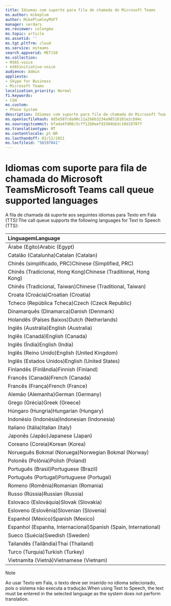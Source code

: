 ```yaml
---
title: Idiomas com suporte para fila de chamada do Microsoft Teams
ms.author: mikeplum
author: MikePlumleyMSFT
manager: serdars
ms.reviewer: colongma
ms.topic: article
ms.assetid: ''
ms.tgt.pltfrm: cloud
ms.service: msteams
search.appverid: MET150
ms.collection:
- M365-voice
- m365initiative-voice
audience: Admin
appliesto:
- Skype for Business
- Microsoft Teams
localization_priority: Normal
f1.keywords:
- CSH
ms.custom:
- Phone System
description: Idiomas com suporte para fila de chamada do Microsoft Teams
ms.openlocfilehash: 0d5e587c8a90c11a2b6b3234a98510101e2cb94c
ms.sourcegitcommit: bfada4fd06c5cff12b0eefd3384bb3c10d10787f
ms.translationtype: MT
ms.contentlocale: pt-BR
ms.lasthandoff: 02/12/2021
ms.locfileid: "50197041"
---
```

# <a name="microsoft-teams-call-queue-supported-languages"></a><span data-ttu-id="dee9a-103">Idiomas com suporte para fila de chamada do Microsoft Teams</span><span class="sxs-lookup"><span data-stu-id="dee9a-103">Microsoft Teams call queue supported languages</span></span>

<span data-ttu-id="dee9a-104">A fila de chamada dá suporte aos seguintes idiomas para Texto em Fala (TTS):</span><span class="sxs-lookup"><span data-stu-id="dee9a-104">The call queue supports the following languages for Text to Speech (TTS):</span></span>

|<span data-ttu-id="dee9a-105">Linguagem</span><span class="sxs-lookup"><span data-stu-id="dee9a-105">Language</span></span>                                |
|:---------------------------------------|
|<span data-ttu-id="dee9a-106">Árabe (Egito)</span><span class="sxs-lookup"><span data-stu-id="dee9a-106">Arabic (Egypt)</span></span>                          |
|<span data-ttu-id="dee9a-107">Catalão (Catalunha)</span><span class="sxs-lookup"><span data-stu-id="dee9a-107">Catalan (Catalan)</span></span>                       |
|<span data-ttu-id="dee9a-108">Chinês (simplificado, PRC)</span><span class="sxs-lookup"><span data-stu-id="dee9a-108">Chinese (Simplified, PRC)</span></span>               |
|<span data-ttu-id="dee9a-109">Chinês (Tradicional, Hong Kong)</span><span class="sxs-lookup"><span data-stu-id="dee9a-109">Chinese (Traditional, Hong Kong)</span></span>        |
|<span data-ttu-id="dee9a-110">Chinês (Tradicional, Taiwan)</span><span class="sxs-lookup"><span data-stu-id="dee9a-110">Chinese (Traditional, Taiwan)</span></span>           |
|<span data-ttu-id="dee9a-111">Croata (Croácia)</span><span class="sxs-lookup"><span data-stu-id="dee9a-111">Croatian (Croatia)</span></span>                      |
|<span data-ttu-id="dee9a-112">Tcheco (República Tcheca)</span><span class="sxs-lookup"><span data-stu-id="dee9a-112">Czech (Czeck Republic)</span></span>                  |
|<span data-ttu-id="dee9a-113">Dinamarquês (Dinamarca)</span><span class="sxs-lookup"><span data-stu-id="dee9a-113">Danish (Denmark)</span></span>                        |
|<span data-ttu-id="dee9a-114">Holandês (Países Baixos)</span><span class="sxs-lookup"><span data-stu-id="dee9a-114">Dutch (Netherlands)</span></span>                     |
|<span data-ttu-id="dee9a-115">Inglês (Austrália)</span><span class="sxs-lookup"><span data-stu-id="dee9a-115">English (Australia)</span></span>                     |
|<span data-ttu-id="dee9a-116">Inglês (Canadá)</span><span class="sxs-lookup"><span data-stu-id="dee9a-116">English (Canada)</span></span>                        |
|<span data-ttu-id="dee9a-117">Inglês (Índia)</span><span class="sxs-lookup"><span data-stu-id="dee9a-117">English (India)</span></span>                         |
|<span data-ttu-id="dee9a-118">Inglês (Reino Unido)</span><span class="sxs-lookup"><span data-stu-id="dee9a-118">English (United Kingdom)</span></span>                |
|<span data-ttu-id="dee9a-119">Inglês (Estados Unidos)</span><span class="sxs-lookup"><span data-stu-id="dee9a-119">English (United States)</span></span>                 |
|<span data-ttu-id="dee9a-120">Finlandês (Finlândia)</span><span class="sxs-lookup"><span data-stu-id="dee9a-120">Finnish (Finland)</span></span>                       |
|<span data-ttu-id="dee9a-121">Francês (Canadá)</span><span class="sxs-lookup"><span data-stu-id="dee9a-121">French (Canada)</span></span>                         |
|<span data-ttu-id="dee9a-122">Francês (França)</span><span class="sxs-lookup"><span data-stu-id="dee9a-122">French (France)</span></span>                         |
|<span data-ttu-id="dee9a-123">Alemão (Alemanha)</span><span class="sxs-lookup"><span data-stu-id="dee9a-123">German (Germany)</span></span>                        |
|<span data-ttu-id="dee9a-124">Grego (Grécia)</span><span class="sxs-lookup"><span data-stu-id="dee9a-124">Greek (Greece)</span></span>                          |
|<span data-ttu-id="dee9a-125">Húngaro (Hungria)</span><span class="sxs-lookup"><span data-stu-id="dee9a-125">Hungarian (Hungary)</span></span>                     |
|<span data-ttu-id="dee9a-126">Indonésio (Indonésia)</span><span class="sxs-lookup"><span data-stu-id="dee9a-126">Indonesian (Indonesia)</span></span>                  |
|<span data-ttu-id="dee9a-127">Italiano (Itália)</span><span class="sxs-lookup"><span data-stu-id="dee9a-127">Italian (Italy)</span></span>                         |
|<span data-ttu-id="dee9a-128">Japonês (Japão)</span><span class="sxs-lookup"><span data-stu-id="dee9a-128">Japanese (Japan)</span></span>                        |
|<span data-ttu-id="dee9a-129">Coreano (Coreia)</span><span class="sxs-lookup"><span data-stu-id="dee9a-129">Korean (Korea)</span></span>                          |
|<span data-ttu-id="dee9a-130">Norueguês Bokmal (Noruega)</span><span class="sxs-lookup"><span data-stu-id="dee9a-130">Norwegian Bokmal (Norway)</span></span>               |
|<span data-ttu-id="dee9a-131">Polonês (Polônia)</span><span class="sxs-lookup"><span data-stu-id="dee9a-131">Polish (Poland)</span></span>                         |
|<span data-ttu-id="dee9a-132">Português (Brasil)</span><span class="sxs-lookup"><span data-stu-id="dee9a-132">Portuguese (Brazil)</span></span>                     |
|<span data-ttu-id="dee9a-133">Português (Portugal)</span><span class="sxs-lookup"><span data-stu-id="dee9a-133">Portuguese (Portugal)</span></span>                   |
|<span data-ttu-id="dee9a-134">Romeno (Romênia)</span><span class="sxs-lookup"><span data-stu-id="dee9a-134">Romanian (Romania)</span></span>                      |
|<span data-ttu-id="dee9a-135">Russo (Rússia)</span><span class="sxs-lookup"><span data-stu-id="dee9a-135">Russian (Russia)</span></span>                        |
|<span data-ttu-id="dee9a-136">Eslovaco (Eslováquia)</span><span class="sxs-lookup"><span data-stu-id="dee9a-136">Slovak (Slovakia)</span></span>                       |
|<span data-ttu-id="dee9a-137">Esloveno (Eslovênia)</span><span class="sxs-lookup"><span data-stu-id="dee9a-137">Slovenian (Slovenia)</span></span>                    |
|<span data-ttu-id="dee9a-138">Espanhol (México)</span><span class="sxs-lookup"><span data-stu-id="dee9a-138">Spanish (Mexico)</span></span>                        |
|<span data-ttu-id="dee9a-139">Espanhol (Espanha, Internacional)</span><span class="sxs-lookup"><span data-stu-id="dee9a-139">Spanish (Spain, International)</span></span>          |
|<span data-ttu-id="dee9a-140">Sueco (Suécia)</span><span class="sxs-lookup"><span data-stu-id="dee9a-140">Swedish (Sweden)</span></span>                        |
|<span data-ttu-id="dee9a-141">Tailandês (Tailândia)</span><span class="sxs-lookup"><span data-stu-id="dee9a-141">Thai (Thailand)</span></span>                         |
|<span data-ttu-id="dee9a-142">Turco (Turquia)</span><span class="sxs-lookup"><span data-stu-id="dee9a-142">Turkish (Turkey)</span></span>                        |
|<span data-ttu-id="dee9a-143">Vietnamita (Vietnã)</span><span class="sxs-lookup"><span data-stu-id="dee9a-143">Vietnamese (Vietnam)</span></span>                    |

> [!NOTE]
> <span data-ttu-id="dee9a-144">Ao usar Texto em Fala, o texto deve ser inserido no idioma selecionado, pois o sistema não executa a tradução.</span><span class="sxs-lookup"><span data-stu-id="dee9a-144">When using Text to Speech, the text must be entered in the selected language as the system does not perform translation.</span></span>
